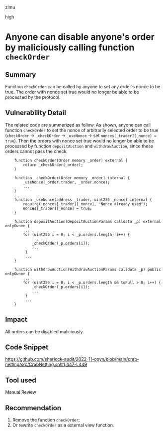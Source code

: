 zimu

high

# Anyone can disable anyone's order by maliciously calling function `checkOrder`

## Summary
Function `checkOrder` can be called by anyone to set any order's nonce to be true. The order with nonce set true would no longer be able to be processed by the protocol.

## Vulnerability Detail
The related code are summerized as follow. As shown, anyone can call function `checkOrder` to set the nonce of arbitrarily selected order to be true (`checkOrder` -> `_checkOrder` -> `_useNonce` -> set `nonces[_trader][_nonce] = true`). Then the orders with nonce set true would no longer be able to be processed by function `depositAuction` and `withdrawAuction`, since these orders cannot pass the check.
```solidity
    function checkOrder(Order memory _order) external {
        return _checkOrder(_order);
    }

    function _checkOrder(Order memory _order) internal {
        _useNonce(_order.trader, _order.nonce);
        ...
    }

    function _useNonce(address _trader, uint256 _nonce) internal {
        require(!nonces[_trader][_nonce], "Nonce already used");
        nonces[_trader][_nonce] = true;
    }

    function depositAuction(DepositAuctionParams calldata _p) external onlyOwner {
        ...
        for (uint256 i = 0; i < _p.orders.length; i++) {
            ...
            _checkOrder(_p.orders[i]);
            ...
         }
         ...
    }

    function withdrawAuction(WithdrawAuctionParams calldata _p) public onlyOwner {
        ...
        for (uint256 i = 0; i < _p.orders.length && toPull > 0; i++) {
            _checkOrder(_p.orders[i]);
            ...
         }
         ...
    }
```

## Impact
All orders can be disabled maliciously.

## Code Snippet
https://github.com/sherlock-audit/2022-11-opyn/blob/main/crab-netting/src/CrabNetting.sol#L447-L449

## Tool used
Manual Review

## Recommendation
1. Remove the function `checkOrder`;
2. Or rewrite `checkOrder` as a external view function.